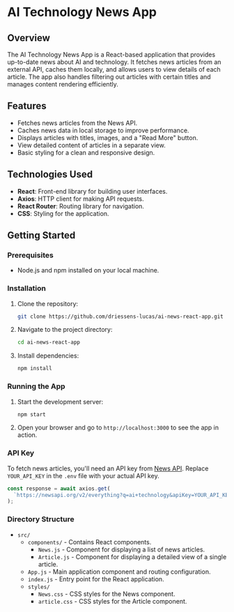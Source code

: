 
# AI Technology News App

## Overview

The AI Technology News App is a React-based application that provides up-to-date news about AI and technology. It fetches news articles from an external API, caches them locally, and allows users to view details of each article. The app also handles filtering out articles with certain titles and manages content rendering efficiently.

## Features

- Fetches news articles from the News API.
- Caches news data in local storage to improve performance.
- Displays articles with titles, images, and a "Read More" button.
- View detailed content of articles in a separate view.
- Basic styling for a clean and responsive design.

## Technologies Used

- **React**: Front-end library for building user interfaces.
- **Axios**: HTTP client for making API requests.
- **React Router**: Routing library for navigation.
- **CSS**: Styling for the application.

## Getting Started

### Prerequisites

- Node.js and npm installed on your local machine.

### Installation

1. Clone the repository:
   ```bash
   git clone https://github.com/driessens-lucas/ai-news-react-app.git
   ```
2. Navigate to the project directory:
   ```bash
   cd ai-news-react-app
   ```
3. Install dependencies:
   ```bash
   npm install
   ```

### Running the App

1. Start the development server:
   ```bash
   npm start
   ```
2. Open your browser and go to `http://localhost:3000` to see the app in action.

### API Key

To fetch news articles, you'll need an API key from [News API](https://newsapi.org/). Replace `YOUR_API_KEY` in the `.env` file with your actual API key.

```javascript
const response = await axios.get(
  `https://newsapi.org/v2/everything?q=ai+technology&apiKey=YOUR_API_KEY`
);
```

### Directory Structure

- `src/`
  - `components/` - Contains React components.
    - `News.js` - Component for displaying a list of news articles.
    - `Article.js` - Component for displaying a detailed view of a single article.
  - `App.js` - Main application component and routing configuration.
  - `index.js` - Entry point for the React application.
  - `styles/`
    - `News.css` - CSS styles for the News component.
    - `article.css` - CSS styles for the Article component.
